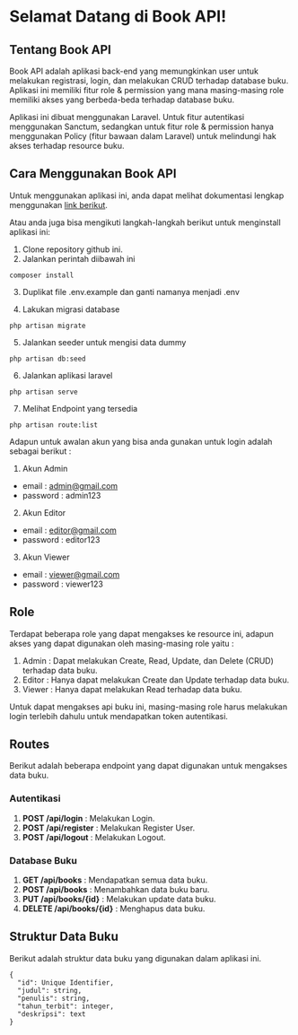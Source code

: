# Selamat Datang di Book API!

## Tentang Book API

Book API adalah aplikasi back-end yang memungkinkan user untuk melakukan registrasi, login, dan melakukan CRUD terhadap database buku. Aplikasi ini memiliki fitur role & permission yang mana masing-masing role memiliki akses yang berbeda-beda terhadap database buku.

Aplikasi ini dibuat menggunakan Laravel. Untuk fitur autentikasi menggunakan Sanctum, sedangkan untuk fitur role & permission hanya menggunakan Policy (fitur bawaan dalam Laravel) untuk melindungi hak akses terhadap resource buku.

## Cara Menggunakan Book API

Untuk menggunakan aplikasi ini, anda dapat melihat dokumentasi lengkap menggunakan [link berikut](https://wisnuajipamungkas.postman.co/workspace/Fullstack-Developer-Intern-Noxi~43b4c617-3aba-427f-9ab4-3c5b03e54ae4/collection/42391783-1dfa25b6-babd-44a2-9f54-d1cb5cda8f19?action=share&creator=42391783&active-environment=42391783-ec2a2cae-75bf-434d-a3fa-7497f5939ae4).

Atau anda juga bisa mengikuti langkah-langkah berikut untuk menginstall aplikasi ini:

1. Clone repository github ini.
2. Jalankan perintah diibawah ini

```
composer install
```

3. Duplikat file .env.example dan ganti namanya menjadi .env

4. Lakukan migrasi database

```
php artisan migrate
```

5. Jalankan seeder untuk mengisi data dummy

```
php artisan db:seed
```

6. Jalankan aplikasi laravel
```
php artisan serve
```

7. Melihat Endpoint yang tersedia
```
php artisan route:list
```

Adapun untuk awalan akun yang bisa anda gunakan untuk login adalah sebagai berikut :
1. Akun Admin
- email : admin@gmail.com
- password : admin123 

2. Akun Editor
- email : editor@gmail.com 
- password : editor123 

3. Akun Viewer
- email : viewer@gmail.com 
- password : viewer123

## Role

Terdapat beberapa role yang dapat mengakses ke resource ini, adapun akses yang dapat digunakan oleh masing-masing role yaitu :

1. Admin : Dapat melakukan Create, Read, Update, dan Delete (CRUD) terhadap data buku.
2. Editor : Hanya dapat melakukan Create dan Update terhadap data buku.
3. Viewer : Hanya dapat melakukan Read terhadap data buku.

Untuk dapat mengakses api buku ini, masing-masing role harus melakukan login terlebih dahulu untuk mendapatkan token autentikasi.

## Routes 
Berikut adalah beberapa endpoint yang dapat digunakan untuk mengakses data buku.

### Autentikasi
1. **POST /api/login** : Melakukan Login.
2. **POST /api/register** : Melakukan Register User.
3. **POST /api/logout** : Melakukan Logout.

### Database Buku
1. **GET /api/books** : Mendapatkan semua data buku.
2. **POST /api/books** : Menambahkan data buku baru.
3. **PUT /api/books/{id}** : Melakukan update data buku.
4. **DELETE /api/books/{id}** : Menghapus data buku.

## Struktur Data Buku
Berikut adalah struktur data buku yang digunakan dalam aplikasi ini.
```
{
  "id": Unique Identifier,
  "judul": string,
  "penulis": string,
  "tahun_terbit": integer,
  "deskripsi": text
}
```